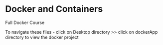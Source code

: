 # Docker and Containers

Full Docker Course


To navigate these files - click on Desktop directory >> click on dockerApp directory to view the docker project
